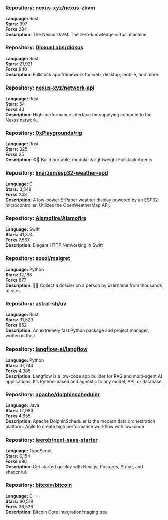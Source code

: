 ### **Repository:** [nexus-xyz/nexus-zkvm](https://github.com/nexus-xyz/nexus-zkvm)  

**Language:** Rust  
**Stars:** 997  
**Forks** 284  
**Description:** The Nexus zkVM: The zero-knowledge virtual machine  

### **Repository:** [DioxusLabs/dioxus](https://github.com/DioxusLabs/dioxus)  

**Language:** Rust  
**Stars:** 21,921  
**Forks** 840  
**Description:** Fullstack app framework for web, desktop, mobile, and more.  

### **Repository:** [nexus-xyz/network-api](https://github.com/nexus-xyz/network-api)  

**Language:** Rust  
**Stars:** 54  
**Forks** 43  
**Description:** High-performance interface for supplying compute to the Nexus network.  

### **Repository:** [0xPlaygrounds/rig](https://github.com/0xPlaygrounds/rig)  

**Language:** Rust  
**Stars:** 325  
**Forks** 25  
**Description:** ⚙️🦀 Build portable, modular & lightweight Fullstack Agents  

### **Repository:** [lmarzen/esp32-weather-epd](https://github.com/lmarzen/esp32-weather-epd)  

**Language:** C  
**Stars:** 3,548  
**Forks** 243  
**Description:** A low-power E-Paper weather display powered by an ESP32 microcontroller. Utilizes the OpenWeatherMap API.  

### **Repository:** [Alamofire/Alamofire](https://github.com/Alamofire/Alamofire)  

**Language:** Swift  
**Stars:** 41,374  
**Forks** 7,567  
**Description:** Elegant HTTP Networking in Swift  

### **Repository:** [soxoj/maigret](https://github.com/soxoj/maigret)  

**Language:** Python  
**Stars:** 12,188  
**Forks** 877  
**Description:** 🕵️‍♂️ Collect a dossier on a person by username from thousands of sites  

### **Repository:** [astral-sh/uv](https://github.com/astral-sh/uv)  

**Language:** Rust  
**Stars:** 31,529  
**Forks** 852  
**Description:** An extremely fast Python package and project manager, written in Rust.  

### **Repository:** [langflow-ai/langflow](https://github.com/langflow-ai/langflow)  

**Language:** Python  
**Stars:** 37,744  
**Forks** 4,385  
**Description:** Langflow is a low-code app builder for RAG and multi-agent AI applications. It’s Python-based and agnostic to any model, API, or database.  

### **Repository:** [apache/dolphinscheduler](https://github.com/apache/dolphinscheduler)  

**Language:** Java  
**Stars:** 12,983  
**Forks** 4,655  
**Description:** Apache DolphinScheduler is the modern data orchestration platform. Agile to create high performance workflow with low-code  

### **Repository:** [leerob/next-saas-starter](https://github.com/leerob/next-saas-starter)  

**Language:** TypeScript  
**Stars:** 6,154  
**Forks** 696  
**Description:** Get started quickly with Next.js, Postgres, Stripe, and shadcn/ui.  

### **Repository:** [bitcoin/bitcoin](https://github.com/bitcoin/bitcoin)  

**Language:** C++  
**Stars:** 80,519  
**Forks** 36,536  
**Description:** Bitcoin Core integration/staging tree  

